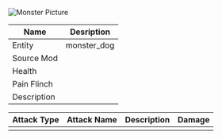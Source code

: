 ![Monster Picture](assets/img/dog.png)

|Name  |Desription|
|------|-------------|
|Entity|monster_dog|
|Source Mod||
|Health||
|Pain Flinch||
|Description||

|Attack Type|Attack Name|Description|Damage|
|-----------|-----------|-----------|------|
||||